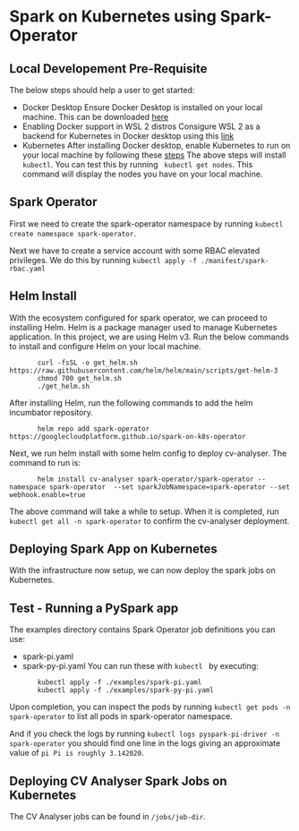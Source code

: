 # Spark on Kubernetes using Spark-Operator

## Local Developement Pre-Requisite
The below steps should help a user to get started:

* Docker Desktop
Ensure Docker Desktop is installed on your local machine. This can be downloaded [here](https://docs.docker.com/desktop/install/windows-install/)
* Enabling Docker support in WSL 2 distros
Consigure WSL 2 as a backend for Kubernetes in Docker desktop using this [link](https://learn.microsoft.com/en-us/windows/wsl/install)
* Kubernetes
After installing Docker desktop, enable Kubernetes to run on your local machine by following these [steps](https://docs.docker.com/desktop/windows/wsl/)
The above steps will install `` kubectl ``. You can test this by running ``  kubectl get nodes ``. This command will display the nodes you have on your local machine.

## Spark Operator
First we need to create the spark-operator namespace by running `` kubectl create namespace spark-operator ``.

Next we have to create a service account with some RBAC elevated privileges. We do this by running
`` kubectl apply -f ./manifest/spark-rbac.yaml `` 

## Helm Install
With the ecosystem configured for spark operator, we can proceed to installing Helm. Helm is a package manager used to manage Kubernetes application. In this project, we are using Helm v3.
Run the below commands to install and configure Helm on your local machine.
```
       curl -fsSL -o get_helm.sh https://raw.githubusercontent.com/helm/helm/main/scripts/get-helm-3
       chmod 700 get_helm.sh
       ./get_helm.sh
```

After installing Helm, run the following commands to add the helm incumbator repository.
```    helm repo add incubator https://charts.helm.sh/incubator
       helm repo add spark-operator https://googlecloudplatform.github.io/spark-on-k8s-operator
```

Next, we run helm install with some helm config to deploy cv-analyser. The command to run is:
``` 
       helm install cv-analyser spark-operator/spark-operator --namespace spark-operator  --set sparkJobNamespace=spark-operator --set webhook.enable=true 
```
The above command will take a while to setup. When it is completed, run ``` kubectl get all -n spark-operator ``` to confirm the cv-analyser deployment. 

## Deploying Spark App on Kubernetes
With the infrastructure now setup, we can now deploy the spark jobs on Kubernetes.

## Test - Running a PySpark app
The examples directory contains Spark Operator job definitions you can use:
* spark-pi.yaml
* spark-py-pi.yaml
You can run these with ```kubectl ``` by executing:
``` 
       kubectl apply -f ./examples/spark-pi.yaml 
       kubectl apply -f ./examples/spark-py-pi.yaml
```
Upon completion, you can inspect the pods by running ``` kubectl get pods -n spark-operator ``` to list all pods in spark-operator namespace.

And if you check the logs by running ```kubectl logs pyspark-pi-driver -n spark-operator``` you should find one line in the logs giving an approximate value of ```pi Pi is roughly 3.142020```.

## Deploying CV Analyser Spark Jobs on Kubernetes

The CV Analyser jobs can be found in ``` /jobs/job-dir ```. 


